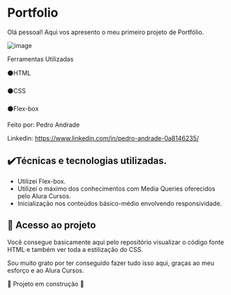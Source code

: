 # Portfolio
Olá pessoal! Aqui vos apresento o meu primeiro projeto de Portfólio.

![image](https://github.com/PedroLuvaz/Portfolio/assets/113270952/1a14c245-0f79-4591-ac55-872f40829b94)

Ferramentas Utilizadas

⚫HTML <br></br>
⚫CSS  <br></br>
⚫Flex-box

Feito por:  Pedro Andrade

Linkedin: https://www.linkedin.com/in/pedro-andrade-0a8146235/

## ✔️Técnicas e tecnologias utilizadas.

- Utilizei Flex-box.
- Utilizei o máximo dos conhecimentos com Media Queries oferecidos pelo Alura Cursos.
- Inicialização nos conteúdos básico-médio envolvendo responsividade.

## 📁 Acesso ao projeto

Você consegue basicamente aqui pelo repositório visualizar o código fonte HTML e também ver toda a estilização do CSS.


Sou muito grato por ter conseguido fazer tudo isso aqui, graças ao meu esforço e ao Alura Cursos.

:construction: Projeto em construção :construction:



